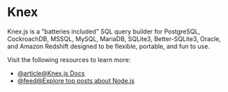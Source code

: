 # Knex

Knex.js is a "batteries included" SQL query builder for PostgreSQL, CockroachDB, MSSQL, MySQL, MariaDB, SQLite3, Better-SQLite3, Oracle, and Amazon Redshift designed to be flexible, portable, and fun to use.

Visit the following resources to learn more:

- [@article@Knex.js Docs](https://knexjs.org)
- [@feed@Explore top posts about Node.js](https://app.daily.dev/tags/nodejs?ref=roadmapsh)
